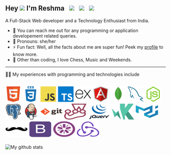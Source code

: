 

## Hey <img src="https://media.giphy.com/media/hvRJCLFzcasrR4ia7z/giphy.gif" width="25px"> I'm Reshma &nbsp; [<img height="30" src="https://img.shields.io/badge/twitter-%231DA1F2.svg?&style=for-the-badge&logo=twitter&logoColor=white" />][Twitter] &nbsp; [<img height="30" src="https://img.shields.io/badge/linkedin-blue.svg?&style=for-the-badge&logo=linkedin&logoColor=white" />][LinkedIn] &nbsp; [<img height="30" src="https://img.shields.io/badge/Medium-12100E?style=for-the-badge&logo=medium&logoColor=white"></img>][Medium]<br>

A Full-Stack Web developer and a Technology Enthusiast from India.

- 💬 You can reach me out for any programming or application developement related queries.
- 👸 Pronouns: she/her
- ⚡ Fun fact: Well, all the facts about me are super fun! Peek my <a href="https://twitter.com/reshma_119">profile<a> to know more.
- 💖 Other than coding, I love Chess, Music and Weekends. 

---

👩‍💻 My experiences with programming and technologies include

<img src="https://github.com/devicons/devicon/blob/master/icons/html5/html5-original.svg" alt="HTML5" title="HTML5" width="50" height="50"/> <img src="https://github.com/devicons/devicon/blob/master/icons/css3/css3-plain-wordmark.svg" alt="CSS3" title="CSS3" width="50" height="50"/> <img src="https://github.com/devicons/devicon/blob/master/icons/javascript/javascript-original.svg" alt="JavaScript" title="JavaScript" width="50" height="50"/> <img src="https://github.com/devicons/devicon/blob/master/icons/typescript/typescript-original.svg" alt="TypeScript" title="TypeScript" width="50" height="50"/> <img src="https://github.com/devicons/devicon/blob/master/icons/express/express-original.svg" alt="Express" title="Express" width="50" height="50"/> <img src="https://github.com/devicons/devicon/blob/master/icons/angularjs/angularjs-original.svg" alt="Angular" title="Angular" width="50" height="50"/> <img src="https://github.com/devicons/devicon/blob/master/icons/mongodb/mongodb-original.svg" alt="MongoDB" title="MongoDB" width="50" height="50"/> <img src="https://github.com/devicons/devicon/blob/master/icons/mysql/mysql-original.svg" alt="MySQL" title="MySQL" width="50" height="50"/> <img src="https://github.com/devicons/devicon/blob/master/icons/nodejs/nodejs-original.svg" alt="NodeJS" title="NodeJS" width="50" height="50"/> <img src="https://github.com/devicons/devicon/blob/master/icons/postgresql/postgresql-original.svg" alt="Postgres" title="Postgres" width="50" height="50"/> <img src="https://github.com/devicons/devicon/blob/master/icons/jenkins/jenkins-original.svg" alt="Jenkins" title="Jenkins" width="50" height="50"/> <img src="https://github.com/devicons/devicon/blob/master/icons/git/git-original-wordmark.svg" alt="Git" title="Git" width="70" height="50"/> <img src="https://github.com/devicons/devicon/blob/master/icons/jest/jest-plain.svg" alt="Jest" title="Jest" width="70" height="50"/> <img src="https://github.com/devicons/devicon/blob/master/icons/jquery/jquery-original-wordmark.svg" alt="jQuery" title="jQuery" width="70" height="50"/> <img src="https://github.com/devicons/devicon/blob/master/icons/karma/karma-original.svg" alt="Karma" title="Karma" width="70" height="50"/> <img src="https://github.com/devicons/devicon/blob/master/icons/materialui/materialui-original.svg" alt="MaterialUI" title="MaterialUI" width="70" height="50"/> <img src="https://github.com/devicons/devicon/blob/master/icons/handlebars/handlebars-original.svg" alt="Handlebars" title="Handlebars" width="70" height="50"/> <img src="https://github.com/devicons/devicon/blob/master/icons/bootstrap/bootstrap-plain.svg" alt="Bootstrap" title="Bootstrap" width="70" height="50"/> <img src="https://github.com/devicons/devicon/blob/master/icons/jasmine/jasmine-plain.svg" alt="Jasmine" title="Jasmine" width="70" height="50"/> <img src="https://github.com/devicons/devicon/blob/master/icons/redux/redux-original.svg" alt="Redux" title="Redux" width="70" height="50"/>
---


![My github stats](https://github-readme-stats.vercel.app/api?username=RESHMA-RAMESH&show_icons=true&include_all_commits=true&theme=radical)


[twitter]: https://twitter.com/reshma_119 
[medium]: https://medium.com/@_resh_
[linkedin]: https://www.linkedin.com/in/reshma-ramesh/

